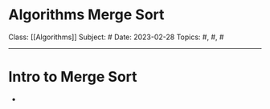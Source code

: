 # Algorithms Merge Sort
Class: [[Algorithms]]
Subject: #
Date: 2023-02-28
Topics: #, #, # 

---

# Intro to Merge Sort

-